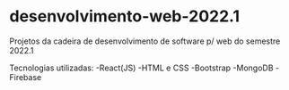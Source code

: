# desenvolvimento-web-2022.1
 Projetos da cadeira de desenvolvimento de software p/ web do semestre 2022.1
 
Tecnologias utilizadas: 
-React(JS)
-HTML e CSS
-Bootstrap
-MongoDB
-Firebase
